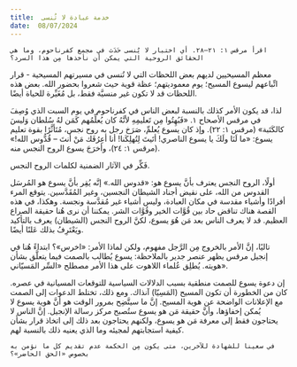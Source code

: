 ```yaml
---
title:  خدمة عبادة لا تُنسى
date:  08/07/2024
---
```


`اقرأ مرقس ١: ٢١–٢٨. أي اختبار لا يُنسى حَدَث في مجمع كفرناحوم، وما هي الحقائق الروحية التي يمكن أن نأخذها مِن هذا السرد؟`

معظم المسيحيين لديهم بعض اللحظات التي لا تُنسى في مسيرتهم المسيحية - قرار اتِّباعهم ليسوع المسيح؛ يوم معموديتهم؛ عظة قوية حيث شعروا بحضور الله. بعض هذه اللحظات قد لا تكون غير منسيَّة فقط، بل مُغَيِّرة للحياة أيضًا.

لذا، قد يكون الأمر كذلك بالنسبة لبعض الناس في كفرناحوم في يوم السبت الذي وُصِفَ في مرقس الأصحاح ١. «فَبُهِتُوا مِن تَعليمِهِ لأنَّهُ كان يُعلِّمُهم كَمَن لهُ سُلطان وَليسَ كالكَتَبة» (مرقس ١: ٢٢). وإذ كان يسوع يُعلمِّ، صَرَخ رجل به روح نجس، مُتَأثَّرًا بقوة تعليم يسوع: «ما لَنَا ولَكَ يا يسوع الناصري! أتَيتَ لِتُهلِكَنا! أنا أعِرُفَك مَنْ أنتَ – قُدُّوس الله!» (مرقس ١: ٢٤)، وأخرَجَ يسوع الروح النجس منه.

فَكِّر في الآثار الضمنية لكلمات الروح النجس.

أولًا، الروح النجس يعترف بأنَّ يسوع هو: «قدوس الله.» إنَّه يُقِر بأنَّ يسوع هو المُرسَل القدوس من الله، على نقيض أجناد الشيطان النجسين، وغير المُقَدَّسين. يتوقع المرء أفرادًا وأشياء مقدسة في مكان العبادة، وليس أشياء غير مُقدَّسة ونجسة. وهكذا، في هذه القصة هناك تناقض حاد بين قُوَّات الخير وقُوَّات الشر. يمكننا أن نرى هُنا حقيقة الصراع العظيم. قد لا يعرف الناس بعد مَن هُوَ يسوع، لكنَّ الروح النجس (الشيطان) يعرف بالتأكيد ويَعْتَرِفُ بذلك عَلنًا أيضًا.

تاليًا، إنَّ الأمر بالخروج مِن الرَّجل مفهوم، ولكن لماذا الأمر: «اخرس»؟ ابتداءً هُنا في إنجيل مرقس يظهر عنصر جدير بالملاحظة: يسوع يُطالب بالصمت فيما يتعلَّق بشأن هويته. يُطلِق عُلماء اللاهوت على هذا الأمر مصطلح «السِّر المَسيّاني».

إن دعوة يسوع للصمت منطقية بسبب الدلالات السياسية للتوقعات المسيانية في عصره. كان من الخطورة أن تكون المسيح (المَسِيّا) آنذاك. ومع ذلك، تختلط الدعوات إلى الصمت مع الإعلانات الواضحة عن هوية المسيح. إنَّ ما سيتَّضِح بمرور الوقت هو أنَّ هوية يسوع لا يُمكن إخفاؤها، وأنَّ حقيقة مَن هو يسوع ستُصبح مركز رسالة الإنجيل. إنَّ الناس لا يحتاجون فقط إلى معرفة مَن هو يسوع، ولكنهم يحتاجون بعد ذلك إلى اتخاذ قرار بشأن كيفية استجابتهم لمجيئه وما الذي يعنيه ذلك بالنسبة لهم.

`في سعينا للشهادة للآخرين، متى يكون مِن الحكمة عدم تقديم كل ما نؤمن به بخصوص «الحق الحاضر»؟`